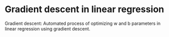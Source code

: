 # Gradient descent in linear regression

Gradient descent:
Automated process of optimizing w and b parameters in linear regression using gradient descent.
